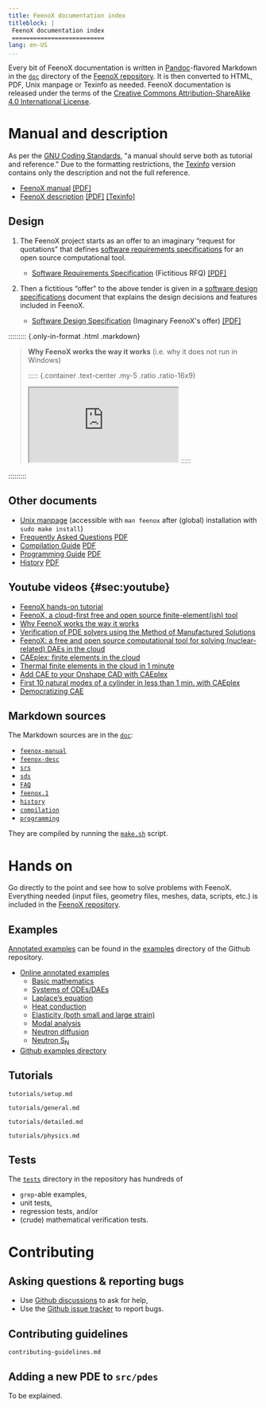 ```yaml
---
title: FeenoX documentation index
titleblock: |
 FeenoX documentation index
 ==========================
lang: en-US
...
```


Every bit of FeenoX documentation is written in [Pandoc](https://pandoc.org/)-flavored Markdown in the [`doc`](https://github.com/seamplex/feenox/tree/main/doc) directory of the [FeenoX repository](https://github.com/seamplex/feenox/).
It is then converted to HTML, PDF, Unix manpage or Texinfo as needed.
FeenoX documentation is released under the terms of the [Creative Commons Attribution-ShareAlike 4.0 International License](https://creativecommons.org/licenses/by-sa/4.0/).


# Manual and description


As per the [GNU Coding Standards](https://www.gnu.org/prep/standards/standards.html#GNU-Manuals), "a manual should serve both as tutorial and reference." Due to the formatting restrictions, the [Texinfo](https://www.gnu.org/software/texinfo/) version contains only the description and not the full reference.

 * [FeenoX manual](https://www.seamplex.com/feenox/doc/feenox-manual.html) [[PDF]](https://www.seamplex.com/feenox/doc/feenox-manual.pdf)
 * [FeenoX description](https://www.seamplex.com/feenox/doc/feenox-desc.html) [[PDF]](https://www.seamplex.com/feenox/doc/feenox-desc.pdf) [[Texinfo]](https://www.seamplex.com/feenox/doc/feenox-desc.texi)


## Design

 1. The FeenoX project starts as an offer to an imaginary “request for quotations” that defines [software requirements specifications](https://seamplex.com/feenox/doc/srs.html) for an open source computational tool.

     * [Software Requirements Specification](https://seamplex.com/feenox/doc/srs.html) (Fictitious RFQ) [[PDF]](https://www.seamplex.com/feenox/doc/srs.pdf)

 2. Then a fictitious “offer” to the above tender is given in a [software design specifications](https://seamplex.com/feenox/doc/srs.html) document that explains the design decisions and features included in FeenoX.

     * [Software Design Specification](https://seamplex.com/feenox/doc/sds.html) (Imaginary FeenoX's offer) [[PDF]](https://www.seamplex.com/feenox/doc/sds.pdf)

 
::::::::: {.only-in-format .html .markdown}
> **Why FeenoX works the way it works** (i.e. why it does not run in Windows) 
>
> ::::: {.container .text-center .my-5 .ratio .ratio-16x9}
> <iframe class="embed-responsive-item" src="https://www.youtube.com/embed/66WvYTb4pSg?rel=0" allowfullscreen></iframe>
> :::::
::::::::: 
 



    
## Other documents
 
 * [Unix manpage](https://www.seamplex.com/feenox/doc/feenox.1.html) (accessible with `man feenox` after (global) installation with `sudo make install`)
 * [Frequently Asked Questions](./FAQ.md) [PDF](https://www.seamplex.com/feenox/doc/FAQ.pdf)
 * [Compilation Guide](./compilation.md) [PDF](https://www.seamplex.com/feenox/doc/compilation.pdf)
 * [Programming Guide](./programming.md) [PDF](https://www.seamplex.com/feenox/doc/programming.pdf)
 * [History](./history.md) [PDF](https://www.seamplex.com/feenox/doc/history.pdf)

## Youtube videos {#sec:youtube}

 * [FeenoX hands-on tutorial](https://www.youtube.com/watch?v=b3K2QewI8jE) 
 * [FeenoX, a cloud-first free and open source finite-element(ish) tool](https://www.youtube.com/watch?v=EZSjFzJAhbw) 
 * [Why FeenoX works the way it works](https://www.youtube.com/watch?v=66WvYTb4pSg)
 * [Verification of PDE solvers using the Method of Manufactured Solutions](https://www.youtube.com/watch?v=mGNwL8TGijg)
 * [FeenoX: a free and open source computational tool for solving (nuclear-related) DAEs in the cloud](https://www.youtube.com/watch?v=e8kFmFOsbPk)
 * [CAEplex: finite elements in the cloud](https://www.youtube.com/watch?v=DOnoXo_MCZg)
 * [Thermal finite elements in the cloud in 1 minute](https://www.youtube.com/watch?v=mOxQeIk2WJA)
 * [Add CAE to your Onshape CAD with CAEplex](https://www.youtube.com/watch?v=ylXAUAsfb5E)
 * [First 10 natural modes of a cylinder in less than 1 min. with CAEplex](https://www.youtube.com/watch?v=kD3tQdq17ZE)
 * [Democratizing CAE](https://www.youtube.com/watch?v=7KqiMbrSLDc)
    




## Markdown sources

The Markdown sources are in the [`doc`](https://github.com/seamplex/feenox/tree/main/doc):

 * [`feenox-manual`](https://github.com/seamplex/feenox/blob/main/doc/feenox-desc.md)
 * [`feenox-desc`](https://github.com/seamplex/feenox/blob/main/doc/feenox-desc.md)
 * [`srs`](https://github.com/seamplex/feenox/blob/main/doc/srs.md)
 * [`sds`](https://github.com/seamplex/feenox/blob/main/doc/sds.md)
 * [`FAQ`](https://github.com/seamplex/feenox/blob/main/doc/FAQ.md)
 * [`feenox.1`](https://github.com/seamplex/feenox/blob/main/doc/feenox.1.md)
 * [`history`](https://github.com/seamplex/feenox/blob/main/doc/history.md)
 * [`compilation`](https://github.com/seamplex/feenox/blob/main/doc/compilation.md)
 * [`programming`](https://github.com/seamplex/feenox/blob/main/doc/programming.md) 
 
They are compiled by running the [`make.sh`](https://github.com/seamplex/feenox/blob/main/doc/make.sh) script.
 
 
# Hands on

Go directly to the point and see how to solve problems with FeenoX.
Everything needed (input files, geometry files, meshes, data, scripts, etc.) is included in the [FeenoX repository](https://github.com/seamplex/feenox/).

## Examples

[Annotated examples](https://www.seamplex.com/feenox/examples) can be found in the [examples](https://github.com/seamplex/feenox/tree/main/examples) directory of the Github repository.

 * [Online annotated examples](https://www.seamplex.com/feenox/examples)
     - [Basic mathematics](https://seamplex.com/feenox/examples/basic.html)
     - [Systems of ODEs/DAEs](https://seamplex.com/feenox/examples/daes.html)
     - [Laplace’s equation](https://seamplex.com/feenox/examples/laplace.html)
     - [Heat conduction](https://seamplex.com/feenox/examples/thermal.html)
     - [Elasticity (both small and large strain)](https://seamplex.com/feenox/examples/mechanical.html)
     - [Modal analysis](https://seamplex.com/feenox/examples/modal.html)
     - [Neutron diffusion](https://seamplex.com/feenox/examples/neutron_diffusion.html)
     - [Neutron S<sub>N</sub>](https://seamplex.com/feenox/examples/neutron_sn.html)
 * [Github examples directory](https://github.com/seamplex/feenox/tree/main/examples)

 
## Tutorials


```{.include shift-heading-level-by=2}
tutorials/setup.md
```
 
 
```{.include shift-heading-level-by=2}
tutorials/general.md
```

```{.include shift-heading-level-by=2}
tutorials/detailed.md
```

```{.include shift-heading-level-by=2}
tutorials/physics.md
```

## Tests
 
The [`tests`](https://github.com/seamplex/feenox/tree/main/tests) directory in the repository has hundreds of
 
 - `grep`-able examples,
 - unit tests,
 - regression tests, and/or
 - (crude) mathematical verification tests.
 

# Contributing

## Asking questions & reporting bugs

 * Use [Github discussions](https://github.com/seamplex/feenox/discussions) to ask for help,
 * Use the [Github issue tracker](https://github.com/seamplex/feenox/issues) to report bugs.

  
## Contributing guidelines

```include
contributing-guidelines.md
```

## Adding a new PDE to `src/pdes`

To be explained.

